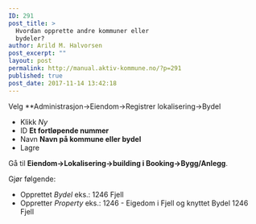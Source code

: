 ```yaml
---
ID: 291
post_title: >
  Hvordan opprette andre kommuner eller
  bydeler?
author: Arild M. Halvorsen
post_excerpt: ""
layout: post
permalink: http://manual.aktiv-kommune.no/?p=291
published: true
post_date: 2017-11-14 13:42:18
---
```

Velg **Administrasjon->Eiendom->Registrer lokalisering->Bydel
- Klikk *Ny*
- ID **Et fortløpende nummer**
- Navn **Navn på kommune eller bydel**
- Lagre

Gå til **Eiendom->Lokalisering->building i Booking->Bygg/Anlegg**.

Gjør følgende:
- Opprettet *Bydel* eks.: 1246 Fjell
- Oppretter *Property* eks.: 1246 - Eigedom i Fjell og knyttet Bydel 1246 Fjell